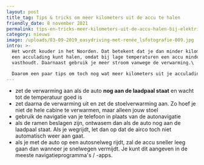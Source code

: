 ```yaml
---
layout: post
title_tag: Tips & tricks om meer kilometers uit de accu te halen
friendly_date: 8 november 2021
permalink: tips-en-tricks-meer-kilometers-uit-de-accu-halen-bij-elektrische-auto-ev
category: nieuws
image: /uploads/03-09-2019_easydriving-met-renée_lsfotografie-009.jpg
intro: >-
  Het wordt kouder in het Noorden. Dat betekent dat je dan minder kilometers uit
  een acculading kunt halen, omdat bij lage temperaturen een accu minder stroom
  vasthoudt. Daarnaast gebruik je meer stroom vanwege de verwarming.\

  Daarom een paar tips om toch nog wat meer kilometers uit je acculading te halen.
---
```

* zet de verwarming aan als de auto **nog aan de laadpaal staat** en wacht tot de temperatuur goed is
* zet daarna de verwarming uit en zet de stoelverwarming aan. Zo hoef je niet de hele cabine te verwarmen, maar alleen jouw stoel
* gebruik de navigatie van je telefoon in plaats van de autonavigatie
* als de ramen beslagen zijn, ontwasem dan als de auto nog aan de laadpaal staat. Als je wegrijdt, let dan op dat de airco toch niet automatisch weer aan gaat.
* als je met de auto op een autosnelweg rijdt, zal de accu sneller leeg gaan dan wanneer je snelwegen vermijdt. Je kunt dit aangeven in de meeste navigatieprogramma's / -apps.